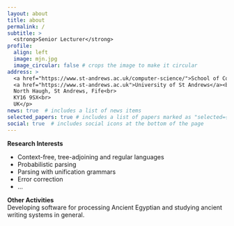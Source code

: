 ```yaml
---
layout: about
title: about
permalink: /
subtitle: > 
  <strong>Senior Lecturer</strong>
profile:
  align: left
  image: mjn.jpg
  image_circular: false # crops the image to make it circular
address: >
  <a href="https://www.st-andrews.ac.uk/computer-science/">School of Computer Science</a><br>
  <a href="https://www.st-andrews.ac.uk">University of St Andrews</a><br>
  North Haugh, St Andrews, Fife<br>
  KY16 9SX<br>
  UK</p>
news: true  # includes a list of news items
selected_papers: true # includes a list of papers marked as "selected={true}"
social: true  # includes social icons at the bottom of the page
---
```

<strong>Research Interests</strong>
- Context-free, tree-adjoining and regular languages
- Probabilistic parsing
- Parsing with unification grammars
- Error correction
- ...

<strong>Other Activities</strong><br>
Developing software for processing Ancient Egyptian and studying ancient writing systems in general.

